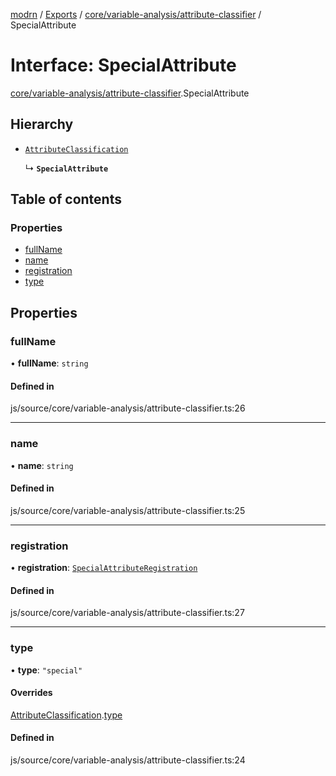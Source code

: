 [modrn](../README.md) / [Exports](../modules.md) / [core/variable-analysis/attribute-classifier](../modules/core_variable_analysis_attribute_classifier.md) / SpecialAttribute

# Interface: SpecialAttribute

[core/variable-analysis/attribute-classifier](../modules/core_variable_analysis_attribute_classifier.md).SpecialAttribute

## Hierarchy

- [`AttributeClassification`](core_variable_analysis_attribute_classifier.AttributeClassification.md)

  ↳ **`SpecialAttribute`**

## Table of contents

### Properties

- [fullName](core_variable_analysis_attribute_classifier.SpecialAttribute.md#fullname)
- [name](core_variable_analysis_attribute_classifier.SpecialAttribute.md#name)
- [registration](core_variable_analysis_attribute_classifier.SpecialAttribute.md#registration)
- [type](core_variable_analysis_attribute_classifier.SpecialAttribute.md#type)

## Properties

### fullName

• **fullName**: `string`

#### Defined in

js/source/core/variable-analysis/attribute-classifier.ts:26

___

### name

• **name**: `string`

#### Defined in

js/source/core/variable-analysis/attribute-classifier.ts:25

___

### registration

• **registration**: [`SpecialAttributeRegistration`](../modules/core_types_variables.md#specialattributeregistration)

#### Defined in

js/source/core/variable-analysis/attribute-classifier.ts:27

___

### type

• **type**: ``"special"``

#### Overrides

[AttributeClassification](core_variable_analysis_attribute_classifier.AttributeClassification.md).[type](core_variable_analysis_attribute_classifier.AttributeClassification.md#type)

#### Defined in

js/source/core/variable-analysis/attribute-classifier.ts:24

